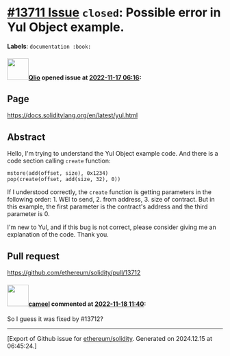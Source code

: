 # [\#13711 Issue](https://github.com/ethereum/solidity/issues/13711) `closed`: Possible error in Yul Object example.
**Labels**: `documentation :book:`


#### <img src="https://avatars.githubusercontent.com/u/3107937?u=1a3905fe3444884ba985dfa03d2ab3cae18503f8&v=4" width="50">[Qlio](https://github.com/Qlio) opened issue at [2022-11-17 06:16](https://github.com/ethereum/solidity/issues/13711):

## Page

https://docs.soliditylang.org/en/latest/yul.html

## Abstract

Hello, I'm trying to understand the Yul Object example code. And there is a code section calling `create` function:
```yul
mstore(add(offset, size), 0x1234)
pop(create(offset, add(size, 32), 0))
```
If I understood correctly, the `create` function is getting parameters in the following order: 1. WEI to send, 2. from address, 3. size of contract. But in this example, the first parameter is the contract's address and the third parameter is 0. 

I'm new to Yul, and if this bug is not correct, please consider giving me an explanation of the code. Thank you.

## Pull request

https://github.com/ethereum/solidity/pull/13712


#### <img src="https://avatars.githubusercontent.com/u/137030?v=4" width="50">[cameel](https://github.com/cameel) commented at [2022-11-18 11:40](https://github.com/ethereum/solidity/issues/13711#issuecomment-1319888437):

So I guess it was fixed by #13712?


-------------------------------------------------------------------------------



[Export of Github issue for [ethereum/solidity](https://github.com/ethereum/solidity). Generated on 2024.12.15 at 06:45:24.]
